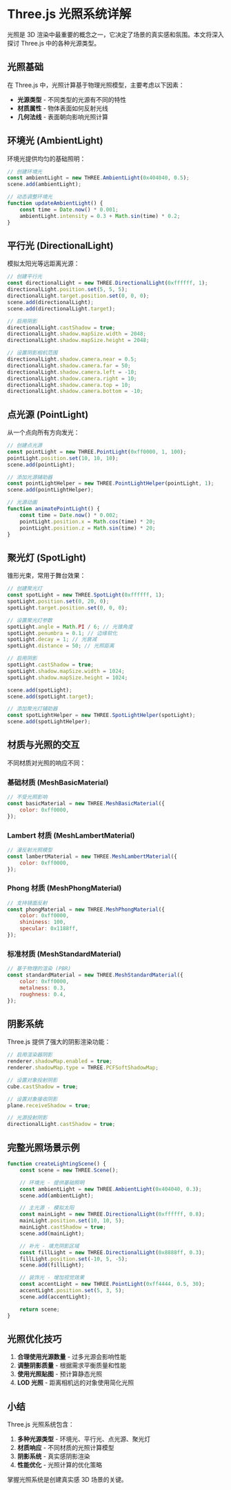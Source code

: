 # Three.js 光照系统详解

光照是 3D 渲染中最重要的概念之一，它决定了场景的真实感和氛围。本文将深入探讨 Three.js 中的各种光源类型。

## 光照基础

在 Three.js 中，光照计算基于物理光照模型，主要考虑以下因素：

-   **光源类型** - 不同类型的光源有不同的特性
-   **材质属性** - 物体表面如何反射光线
-   **几何法线** - 表面朝向影响光照计算

## 环境光 (AmbientLight)

环境光提供均匀的基础照明：

```javascript
// 创建环境光
const ambientLight = new THREE.AmbientLight(0x404040, 0.5);
scene.add(ambientLight);

// 动态调整环境光
function updateAmbientLight() {
    const time = Date.now() * 0.001;
    ambientLight.intensity = 0.3 + Math.sin(time) * 0.2;
}
```

## 平行光 (DirectionalLight)

模拟太阳光等远距离光源：

```javascript
// 创建平行光
const directionalLight = new THREE.DirectionalLight(0xffffff, 1);
directionalLight.position.set(5, 5, 5);
directionalLight.target.position.set(0, 0, 0);
scene.add(directionalLight);
scene.add(directionalLight.target);

// 启用阴影
directionalLight.castShadow = true;
directionalLight.shadow.mapSize.width = 2048;
directionalLight.shadow.mapSize.height = 2048;

// 设置阴影相机范围
directionalLight.shadow.camera.near = 0.5;
directionalLight.shadow.camera.far = 50;
directionalLight.shadow.camera.left = -10;
directionalLight.shadow.camera.right = 10;
directionalLight.shadow.camera.top = 10;
directionalLight.shadow.camera.bottom = -10;
```

## 点光源 (PointLight)

从一个点向所有方向发光：

```javascript
// 创建点光源
const pointLight = new THREE.PointLight(0xff0000, 1, 100);
pointLight.position.set(10, 10, 10);
scene.add(pointLight);

// 添加光源辅助器
const pointLightHelper = new THREE.PointLightHelper(pointLight, 1);
scene.add(pointLightHelper);

// 光源动画
function animatePointLight() {
    const time = Date.now() * 0.002;
    pointLight.position.x = Math.cos(time) * 20;
    pointLight.position.z = Math.sin(time) * 20;
}
```

## 聚光灯 (SpotLight)

锥形光束，常用于舞台效果：

```javascript
// 创建聚光灯
const spotLight = new THREE.SpotLight(0xffffff, 1);
spotLight.position.set(0, 20, 0);
spotLight.target.position.set(0, 0, 0);

// 设置聚光灯参数
spotLight.angle = Math.PI / 6; // 光锥角度
spotLight.penumbra = 0.1; // 边缘软化
spotLight.decay = 1; // 光衰减
spotLight.distance = 50; // 光照距离

// 启用阴影
spotLight.castShadow = true;
spotLight.shadow.mapSize.width = 1024;
spotLight.shadow.mapSize.height = 1024;

scene.add(spotLight);
scene.add(spotLight.target);

// 添加聚光灯辅助器
const spotLightHelper = new THREE.SpotLightHelper(spotLight);
scene.add(spotLightHelper);
```

## 材质与光照的交互

不同材质对光照的响应不同：

### 基础材质 (MeshBasicMaterial)

```javascript
// 不受光照影响
const basicMaterial = new THREE.MeshBasicMaterial({
    color: 0xff0000,
});
```

### Lambert 材质 (MeshLambertMaterial)

```javascript
// 漫反射光照模型
const lambertMaterial = new THREE.MeshLambertMaterial({
    color: 0xff0000,
});
```

### Phong 材质 (MeshPhongMaterial)

```javascript
// 支持镜面反射
const phongMaterial = new THREE.MeshPhongMaterial({
    color: 0xff0000,
    shininess: 100,
    specular: 0x1188ff,
});
```

### 标准材质 (MeshStandardMaterial)

```javascript
// 基于物理的渲染 (PBR)
const standardMaterial = new THREE.MeshStandardMaterial({
    color: 0xff0000,
    metalness: 0.3,
    roughness: 0.4,
});
```

## 阴影系统

Three.js 提供了强大的阴影渲染功能：

```javascript
// 启用渲染器阴影
renderer.shadowMap.enabled = true;
renderer.shadowMap.type = THREE.PCFSoftShadowMap;

// 设置对象投射阴影
cube.castShadow = true;

// 设置对象接收阴影
plane.receiveShadow = true;

// 光源投射阴影
directionalLight.castShadow = true;
```

## 完整光照场景示例

```javascript
function createLightingScene() {
    const scene = new THREE.Scene();

    // 环境光 - 提供基础照明
    const ambientLight = new THREE.AmbientLight(0x404040, 0.3);
    scene.add(ambientLight);

    // 主光源 - 模拟太阳
    const mainLight = new THREE.DirectionalLight(0xffffff, 0.8);
    mainLight.position.set(10, 10, 5);
    mainLight.castShadow = true;
    scene.add(mainLight);

    // 补光 - 填充阴影区域
    const fillLight = new THREE.DirectionalLight(0x8888ff, 0.3);
    fillLight.position.set(-10, 5, -5);
    scene.add(fillLight);

    // 装饰光 - 增加视觉效果
    const accentLight = new THREE.PointLight(0xff4444, 0.5, 30);
    accentLight.position.set(5, 3, 5);
    scene.add(accentLight);

    return scene;
}
```

## 光照优化技巧

1. **合理使用光源数量** - 过多光源会影响性能
2. **调整阴影质量** - 根据需求平衡质量和性能
3. **使用光照贴图** - 预计算静态光照
4. **LOD 光照** - 距离相机远的对象使用简化光照

## 小结

Three.js 光照系统包含：

1. **多种光源类型** - 环境光、平行光、点光源、聚光灯
2. **材质响应** - 不同材质的光照计算模型
3. **阴影系统** - 真实感阴影渲染
4. **性能优化** - 光照计算的优化策略

掌握光照系统是创建真实感 3D 场景的关键。
